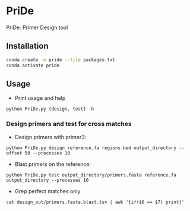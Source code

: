 # PriDe
PriDe: Primer Design tool

## Installation
```bash
conda create -n pride --file packages.txt
conda activate pride
```

## Usage
- Print usage and help

`python PriDe.py {design, test} -h`

### Design primers and test for cross matches
- Design primers with primer3:

`python PriDe.py design reference.fa regions.bed output_directory --offset 50 --processes 10`

- Blast primers on the reference:

`python PriDe.py test output_directory/primers.fasta reference.fa output_directory --processes 10`

- Grep perfect matches only

`cat design_out/primers.fasta.blast.tsv | awk '{if($6 == $7) print}'`
